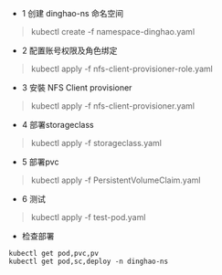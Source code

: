 * 1 创建 dinghao-ns 命名空间
> kubectl create -f namespace-dinghao.yaml

* 2 配置账号权限及角色绑定
> kubectl apply -f nfs-client-provisioner-role.yaml  

* 3 安裝 NFS Client provisioner
> kubectl apply -f nfs-client-provisioner.yaml

* 4 部署storageclass
> kubectl apply -f storageclass.yaml

* 5 部署pvc
> kubectl apply -f PersistentVolumeClaim.yaml

* 6 测试
> kubectl apply -f test-pod.yaml

* 检查部署
```
kubectl get pod,pvc,pv
kubectl get pod,sc,deploy -n dinghao-ns

```
